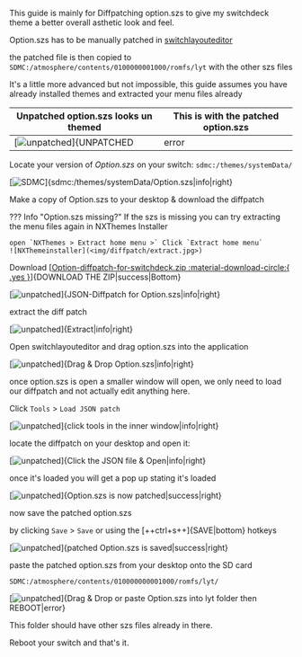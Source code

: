 This guide is mainly for Diffpatching option.szs to give my switchdeck theme a better
overall asthetic  look and feel.

Option.szs has to be manually patched in [switchlayouteditor](https://github.com/FuryBaguette/SwitchLayoutEditor/releases) 

the patched file is then copied to `SDMC:/atmosphere/contents/0100000001000/romfs/lyt` with the other szs files

It's a little more advanced but not impossible, this guide assumes you have already installed themes and extracted
your menu files already


|  Unpatched option.szs looks un themed	  |	  This is with the patched option.szs   |
|-----------------------------------------|-----------------------------------------|
|[![unpatched](<img/diffpatch/00opt.jpg>)]{UNPATCHED|error|top}  | [![patched](<img/diffpatch/01opt.png>)]{PATCHED|success|top} |

Locate your version of _Option.szs_ on your switch: `sdmc:/themes/systemData/`

[![SDMC](<img/diffpatch/01-sdmc.png>)]{sdmc:/themes/systemData/Option.szs|info|right}

Make a copy of Option.szs to your desktop & download the diffpatch

??? Info "Option.szs missing?"
	If the szs is missing you can try extracting the menu files again in NXThemes Installer
	
	open `NXThemes > Extract home menu >` Click `Extract home menu`
	![NXThemeinstaller](<img/diffpatch/extract.jpg>)

Download [[Option-diffpatch-for-switchdeck.zip :material-download-circle:{ .yes }](Option-diffpatch-for-switchdeck.zip)]{DOWNLOAD THE ZIP|success|Bottom}

[![unpatched](<img/diffpatch/02-opt-diff-switchdeck.png>)]{JSON-Diffpatch for Option.szs|info|right}

extract the diff patch

[![unpatched](<img/diffpatch/03-ext-diff-switchdeck.png>)]{Extract|info|right}

Open switchlayouteditor and drag option.szs into the application

[![unpatched](<img/diffpatch/04-load-option.png>)]{Drag & Drop Option.szs|info|right}


once option.szs is open a smaller window will open, we only need to load our diffpatch and not actually edit anything here.

Click `Tools` > `Load JSON patch`

[![unpatched](<img/diffpatch/05-load-diff-switchdeck.png>)]{click tools in the inner window|info|right}


locate the diffpatch on your desktop and open it:

[![unpatched](<img/diffpatch/6-open-diff-switchdeck.png>)]{Click the JSON file & Open|info|right}

once it's loaded you will get a pop up stating it's loaded

[![unpatched](<img/diffpatch/7-loaded-diff-switchdeck.png>)]{Option.szs is now patched|success|right}

now save the patched option.szs

by clicking `Save` > `Save` or using the [++ctrl+s++]{SAVE|bottom} hotkeys

[![unpatched](<img/diffpatch/8-loaded-diff-switchdeck.png>)]{patched Option.szs is saved|success|right}


paste the patched option.szs from your desktop onto the SD card

`SDMC:/atmosphere/contents/010000000001000/romfs/lyt/`

[![unpatched](<img/diffpatch/9-loaded-diff-switchdeck.png>)]{Drag & Drop or paste Option.szs into lyt folder then REBOOT|error}

This folder should have other szs files already in there.

Reboot your switch and that's it.


